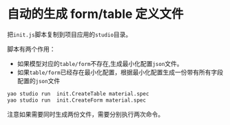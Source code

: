 # 自动的生成 form/table 定义文件

把`init.js`脚本复制到项目应用的`studio`目录。

脚本有两个作用：

- 如果模型对应的`table/form`不存在,生成最小化配置`json`文件。
- 如果`table/form`已经存在最小化配置，根据最小化配置生成一份带有所有字段配置的`json`文件

```sh
yao studio run  init.CreateTable material.spec
yao studio run  init.CreateForm material.spec
```

注意如果需要同时生成两份文件，需要分别执行两次命令。
